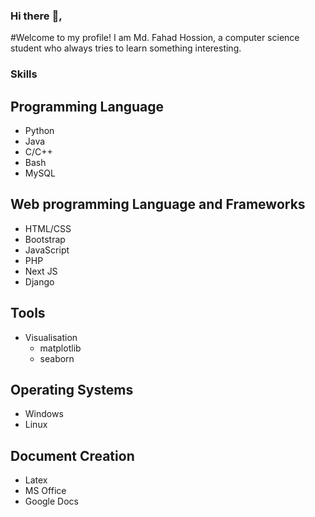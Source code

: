 ### Hi there :wave:, 
#Welcome to my profile! I am Md. Fahad Hossion, a computer science student who always tries to learn something interesting. 

### Skills
## Programming Language
- Python
- Java
- C/C++
- Bash
- MySQL

## Web programming Language and Frameworks
- HTML/CSS
- Bootstrap
- JavaScript
- PHP
- Next JS
- Django

## Tools
- Visualisation
  - matplotlib
  - seaborn

## Operating Systems
- Windows
- Linux

## Document Creation
- Latex
- MS Office
- Google Docs
